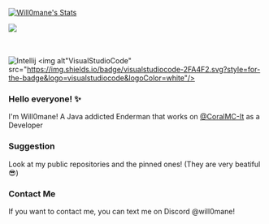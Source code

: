 <p align="center">

  [![Will0mane's Stats](https://github-readme-stats.vercel.app/api/top-langs/?username=Will0mane&theme=tokyonight)](https://github.com/Will0mane/Will0mane/)

<a href="https://github.com/Will0mane/Adventure-API">
  <img align="center" src="https://github-readme-stats.vercel.app/api/pin/?username=Adventure-Team&repo=Pulse&theme=tokyonight"/>
</a>

<br></br>
    <img alt="Intellij" src="https://img.shields.io/badge/IntelliJIDEA-000000.svg?style=for-the-badge&logo=intellij-idea&logoColor=white"/>
    <img alt"VisualStudioCode" src="https://img.shields.io/badge/visualstudiocode-2FA4F2.svg?style=for-the-badge&logo=visualstudiocode&logoColor=white"/>
</p>


### Hello everyone! ✨
I'm Will0mane! A Java addicted Enderman that works on [@CoralMC-It](https://github.com/CoralMC-It) as a Developer

### Suggestion
Look at my public repositories and the pinned ones! (They are very beatiful 😎)

### Contact Me
If you want to contact me, you can text me on Discord @will0mane!
